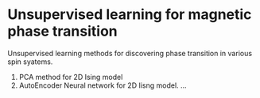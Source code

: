 # Unsupervised learning for magnetic phase transition
Unsupervised learning methods for discovering phase transition in various spin syatems. 
1. PCA method for 2D Ising model
2. AutoEncoder Neural network for 2D Iisng model.
...
